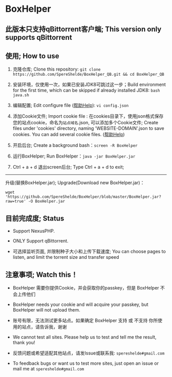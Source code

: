 # BoxHelper
## 此版本只支持qBittorrent客户端; This version only supports qBittorrent
## 使用; How to use

1. 克隆仓库; Clone this repository: `git clone https://github.com/SpereShelde/BoxHelper_QB.git && cd BoxHelper_QB`

1. 安装环境，仅使用一次，如果已安装JDK8可跳过这一步；Build environment for the first time, which can be skipped if already installed JDK8: `bash java.sh`

1. 编辑配置; Edit configure file ([帮助Help](https://github.com/SpereShelde/BoxHelper_QB/wiki)): `vi config.json`

1. 添加Cookie文件; Import cookie file : 在cookies目录下，使用json格式保存您的站点cookie，命名为`站点域名`.json, 可以添加多个Cookie文件; Create files under 'cookies' directory, naming 'WEBSITE-DOMAIN'.json to save cookies. You can add several cookie files. ([帮助Help](https://github.com/SpereShelde/BoxHelper_QB/wiki))

1. 开启后台; Create a background bash：`screen -R BoxHelper`

1. 运行BoxHelper; Run BoxHelper：`java -jar BoxHelper.jar`

1. Ctrl + a + d 退出screen后台; Type Ctrl + a + d to exit;

---

升级(替换BoxHelper.jar); Upgrade(Download new BoxHelper.jar)：

`wget 'https://github.com/SpereShelde/BoxHelper/blob/master/BoxHelper.jar?raw=true' -O BoxHelper.jar`

## 目前完成度; Status

- Support NexusPHP.

- ONLY Support qBittorrent.

- 可选择监听页面, 并限制种子大小和上传下载速度; You can choose pages to listen, and limit the torrent size and transfer speed

## 注意事项; Watch this！ 

- BoxHelper 需要你提供Cookie，并会获取你的passkey，但是 BoxHelper 不会上传他们

- BoxHelper needs your cookie and will acquire your passkey, but BoxHelper will not upload them.

- 账号有限，无法测试更多站点。如果确定 BoxHelper 支持 或 不支持 你所使用的站点，请告诉我，谢谢

- We cannot test all sites. Please help us to test and tell me the result, thank you!

- 反馈问题或希望适配其他站点，请发Issue或联系我: `spereshelde#gmail.com`

- To feedback bugs or want us to test more sites, just open an issue or mail me at `spereshelde#gmail.com`

